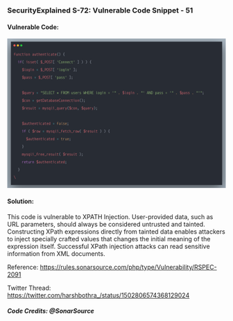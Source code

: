 ### SecurityExplained S-72: Vulnerable Code Snippet - 51

#### Vulnerable Code: 

![Vulnerable Code](../media/code-51.png)


#### Solution: 

This code is vulnerable to XPATH Injection. User-provided data, such as URL parameters, should always be considered untrusted and tainted. Constructing XPath expressions directly from tainted data enables attackers to inject specially crafted values that changes the initial meaning of the expression itself. Successful XPath injection attacks can read sensitive information from XML documents.


Reference: https://rules.sonarsource.com/php/type/Vulnerability/RSPEC-2091

Twitter Thread: https://twitter.com/harshbothra_/status/1502806574368129024

##### Code Credits: @SonarSource
 